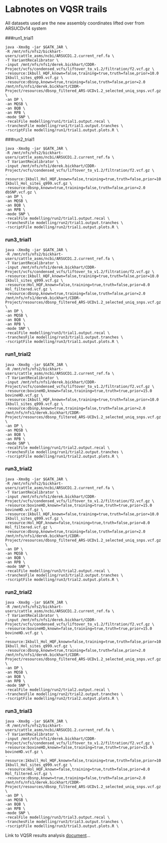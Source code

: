 Labnotes on VQSR trails
=======================

All datasets used are the new assembly coordinates lifted over from ARSUCDv14 system 




###run1_trial1
    
    java -Xmx8g -jar $GATK_JAR \
    -R /mnt/nfs/nfs2/bickhart-users/cattle_asms/ncbi/ARSUCD1.2.current_ref.fa \
    -T VariantRecalibrator \
    -input /mnt/nfs/nfs1/derek.bickhart/CDDR-Project/vcfs/condensed_vcfs/liftover_to_v1.2/filtration/f2.vcf.gz \
    -resource:1kbull_HQF,known=false,training=true,truth=false,prior=10.0 1kbull_sites_q999.vcf.gz \
    -resource:dbsnp,known=true,training=false,truth=false,prior=2.0 /mnt/nfs/nfs1/derek.bickhart/CDDR-Project/resources/dbsnp_filtered_ARS-UCDv1.2_selected_uniq_snps.vcf.gz \
    -an DP \
    -an MQSB \
    -an BQB \
    -an RPB \
    -mode SNP \
    -recalFile modelling/run1/trial1.output.recal \
    -tranchesFile modelling/run1/trial1.output.tranches \
    -rscriptFile modelling/run1/trial1.output.plots.R \
    

###run2_trial1

    java -Xmx8g -jar $GATK_JAR \
    -R /mnt/nfs/nfs2/bickhart-users/cattle_asms/ncbi/ARSUCD1.2.current_ref.fa \
    -T VariantRecalibrator \
    -input /mnt/nfs/nfs1/derek.bickhart/CDDR-Project/vcfs/condensed_vcfs/liftover_to_v1.2/filtration/f2.vcf.gz \
    -resource:1kbull_Hol_HQF,known=false,training=true,truth=false,prior=10.0 1kbull_Hol_sites_q999.vcf.gz \
    -resource:dbsnp,known=true,training=false,truth=false,prior=2.0 dbSNP.vcf.gz \
    -an DP \
    -an MQSB \
    -an BQB \
    -an RPB \
    -mode SNP \
    -recalFile modelling/run2/trial1.output.recal \
    -tranchesFile modelling/run2/trial1.output.tranches \
    -rscriptFile modelling/run2/trial1.output.plots.R \
    
### run3_trial1

    java -Xmx8g -jar $GATK_JAR \
    -R /mnt/nfs/nfs2/bickhart-users/cattle_asms/ncbi/ARSUCD1.2.current_ref.fa \
    -T VariantRecalibrator \
    -input /mnt/nfs/nfs1/derek.bickhart/CDDR-Project/vcfs/condensed_vcfs/liftover_to_v1.2/filtration/f2.vcf.gz \
    -resource:1kbull_HQF,known=false,training=true,truth=false,prior=10.0 1kbull_sites_q999.vcf.gz \
    -resource:Hol_HQF,known=false,training=true,truth=false,prior=8.0 Hol_filtered.vcf.gz \
    -resource:dbsnp,known=true,training=false,truth=false,prior=2.0 /mnt/nfs/nfs1/derek.bickhart/CDDR-Project/resources/dbsnp_filtered_ARS-UCDv1.2_selected_uniq_snps.vcf.gz \
    -an DP \
    -an MQSB \
    -an BQB \
    -an RPB \
    -mode SNP \
    -recalFile modelling/run3/trial1.output.recal \
    -tranchesFile modelling/run3/trial1.output.tranches \
    -rscriptFile modelling/run3/trial1.output.plots.R \


### run1_trial2

    java -Xmx8g -jar $GATK_JAR \
    -R /mnt/nfs/nfs2/bickhart-users/cattle_asms/ncbi/ARSUCD1.2.current_ref.fa \
    -T VariantRecalibrator \
    -input /mnt/nfs/nfs1/derek.bickhart/CDDR-Project/vcfs/condensed_vcfs/liftover_to_v1.2/filtration/f2.vcf.gz \
    -resource:bovineHD,known=false,training=true,truth=true,prior=15.0 bovineHD.vcf.gz \
    -resource:1kbull_HQF,known=false,training=true,truth=false,prior=10.0 1kbull_sites_q999.vcf.gz \
    -resource:dbsnp,known=true,training=false,truth=false,prior=2.0 /mnt/nfs/nfs1/derek.bickhart/CDDR-Project/resources/dbsnp_filtered_ARS-UCDv1.2_selected_uniq_snps.vcf.gz \
    -an DP \
    -an MQSB \
    -an BQB \
    -an RPB \
    -mode SNP \
    -recalFile modelling/run1/trial2.output.recal \
    -tranchesFile modelling/run1/trial2.output.tranches \
    -rscriptFile modelling/run1/trial2.output.plots.R \
 

### run3_trial2 ###
   
    java -Xmx8g -jar $GATK_JAR \
    -R /mnt/nfs/nfs2/bickhart-users/cattle_asms/ncbi/ARSUCD1.2.current_ref.fa \
    -T VariantRecalibrator \
    -input /mnt/nfs/nfs1/derek.bickhart/CDDR-Project/vcfs/condensed_vcfs/liftover_to_v1.2/filtration/f2.vcf.gz \
    -resource:bovineHD,known=false,training=true,truth=true,prior=15.0 bovineHD.vcf.gz \
    -resource:1kbull_HQF,known=false,training=true,truth=false,prior=10.0 1kbull_sites_q999.vcf.gz \
    -resource:Hol_HQF,known=false,training=true,truth=false,prior=8.0 Hol_filtered.vcf.gz \
    -resource:dbsnp,known=true,training=false,truth=false,prior=2.0 /mnt/nfs/nfs1/derek.bickhart/CDDR-Project/resources/dbsnp_filtered_ARS-UCDv1.2_selected_uniq_snps.vcf.gz \
    -an DP \
    -an MQSB \
    -an BQB \
    -an RPB \
    -mode SNP \
    -recalFile modelling/run3/trial2.output.recal \
    -tranchesFile modelling/run3/trial2.output.tranches \
    -rscriptFile modelling/run3/trial2.output.plots.R \


### run2_trial2 ###

    java -Xmx8g -jar $GATK_JAR \
    -R /mnt/nfs/nfs2/bickhart-users/cattle_asms/ncbi/ARSUCD1.2.current_ref.fa \
    -T VariantRecalibrator \
    -input /mnt/nfs/nfs1/derek.bickhart/CDDR-Project/vcfs/condensed_vcfs/liftover_to_v1.2/filtration/f2.vcf.gz \
    -resource:bovineHD,known=false,training=true,truth=true,prior=15.0 bovineHD.vcf.gz \
    -resource:1kbull_Hol_HQF,known=false,training=true,truth=false,prior=10.0 1kbull_Hol_sites_q999.vcf.gz \
    -resource:dbsnp,known=true,training=false,truth=false,prior=2.0 /mnt/nfs/nfs1/derek.bickhart/CDDR-Project/resources/dbsnp_filtered_ARS-UCDv1.2_selected_uniq_snps.vcf.gz \
    -an DP \
    -an MQSB \
    -an BQB \
    -an RPB \
    -mode SNP \
    -recalFile modelling/run2/trial2.output.recal \
    -tranchesFile modelling/run2/trial2.output.tranches \
    -rscriptFile modelling/run2/trial2.output.plots.R \
    

### run3_trial3 ###

    java -Xmx8g -jar $GATK_JAR \
    -R /mnt/nfs/nfs2/bickhart-users/cattle_asms/ncbi/ARSUCD1.2.current_ref.fa \
    -T VariantRecalibrator \
    -input /mnt/nfs/nfs1/derek.bickhart/CDDR-Project/vcfs/condensed_vcfs/liftover_to_v1.2/filtration/f2.vcf.gz \
    -resource:bovineHD,known=false,training=true,truth=true,prior=15.0 bovineHD.vcf.gz \
    -resource:1kbull_Hol_HQF,known=false,training=true,truth=false,prior=10.0 1kbull_Hol_sites_q999.vcf.gz \
    -resource:Hol_HQF,known=false,training=true,truth=false,prior=8.0 Hol_filtered.vcf.gz \
    -resource:dbsnp,known=true,training=false,truth=false,prior=2.0 /mnt/nfs/nfs1/derek.bickhart/CDDR-Project/resources/dbsnp_filtered_ARS-UCDv1.2_selected_uniq_snps.vcf.gz \
    -an DP \
    -an MQSB \
    -an BQB \
    -an RPB \
    -mode SNP \
    -recalFile modelling/run3/trial3.output.recal \
    -tranchesFile modelling/run3/trial3.output.tranches \
    -rscriptFile modelling/run3/trial3.output.plots.R \
    

Link to VQSR results analysis [document](https://github.com/bkiranmayee/My_Labnotes/blob/master/CDDR/vqsr_results_analysis.md)...